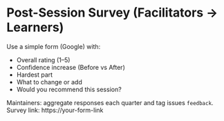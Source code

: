 # Post-Session Survey (Facilitators → Learners)

Use a simple form (Google) with:
- Overall rating (1–5)
- Confidence increase (Before vs After)
- Hardest part
- What to change or add
- Would you recommend this session?

Maintainers: aggregate responses each quarter and tag issues `feedback`.
Survey link: https://your-form-link
